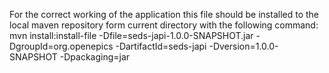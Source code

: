 For the correct working of the application this file should be installed to the local maven repository form current directory with the following command:
mvn install:install-file -Dfile=seds-japi-1.0.0-SNAPSHOT.jar -DgroupId=org.openepics  -DartifactId=seds-japi -Dversion=1.0.0-SNAPSHOT -Dpackaging=jar
